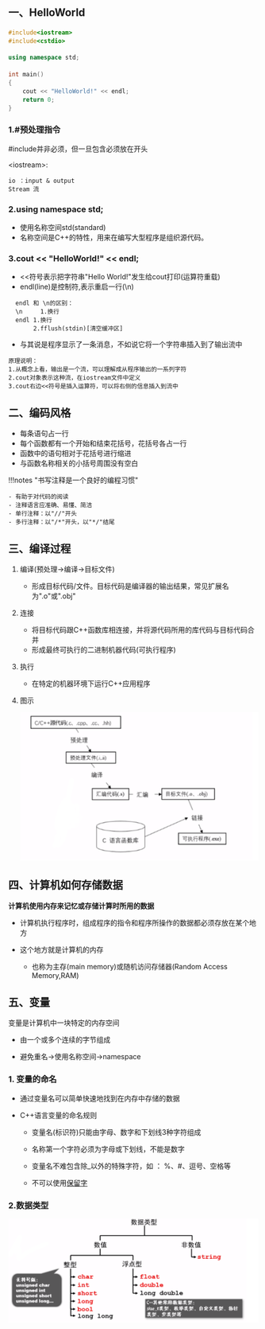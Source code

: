 
## 一、HelloWorld

```c++
#include<iostream>
#include<cstdio>

using namespace std;

int main()
{
	cout << "HelloWorld!" << endl;
	return 0;
}
```

### 1.#预处理指令

\#include并非必须，但一旦包含必须放在开头

\<iostream\>:
```text
io ：input & output
Stream 流
```

### 2.using namespace std;

- 使用名称空间std(standard)
- 名称空间是C++的特性，用来在编写大型程序是组织源代码。

### 3.cout << "HelloWorld!" << endl;

- <<符号表示把字符串"Hello World!"发生给cout打印(运算符重载)
- endl(line)是控制符,表示重启一行(\n)

```text
  endl 和 \n的区别：
  \n     1.换行
  endl 1.换行
  	   2.fflush(stdin)[清空缓冲区]
```

- 与其说是程序显示了一条消息，不如说它将一个字符串插入到了输出流中

```
原理说明：
1.从概念上看，输出是一个流，可以理解成从程序输出的一系列字符
2.cout对象表示这种流，在iostream文件中定义
3.cout右边<<符号是插入运算符，可以将右侧的信息插入到流中
```

## 二、编码风格

- 每条语句占一行
- 每个函数都有一个开始和结束花括号，花括号各占一行
- 函数中的语句相对于花括号进行缩进
- 与函数名称相关的小括号周围没有空白

!!!notes  "书写注释是一个良好的编程习惯"
    
    - 有助于对代码的阅读
    - 注释语言应准确、易懂、简洁
    - 单行注释：以"//"开头
    - 多行注释：以"/*"开头，以"*/"结尾
    
## 三、编译过程

1. 编译(预处理->编译->目标文件)
    
    - 形成目标代码/文件。目标代码是编译器的输出结果，常见扩展名为".o"或".obj"

2. 连接
    
    - 将目标代码跟C++函数库相连接，并将源代码所用的库代码与目标代码合并
    - 形成最终可执行的二进制机器代码(可执行程序)

3. 执行

    - 在特定的机器环境下运行C++应用程序
 
4. 图示

    ![imag](https://raw.githubusercontent.com/Alikas0/files/master/img/20190730132639.png)


## 四、计算机如何存储数据

**计算机使用内存来记忆或存储计算时所用的数据**
    
   - 计算机执行程序时，组成程序的指令和程序所操作的数据都必须存放在某个地方
    
   - 这个地方就是计算机的内存
   
     - 也称为主存(main memory)或随机访问存储器(Random Access Memory,RAM)

## 五、变量

变量是计算机中一块特定的内存空间

- 由一个或多个连续的字节组成

- 避免重名->使用名称空间->namespace

### 1. 变量的命名

- 通过变量名可以简单快速地找到在内存中存储的数据

- C++语言变量的命名规则

    - 变量名(标识符)只能由字母、数字和下划线3种字符组成
    
    - 名称第一个字符必须为字母或下划线，不能是数字
    
    - 变量名不难包含除_以外的特殊字符，如 ： %、#、逗号、空格等
    
    - 不可以使用[保留字](./keywords.md)

### 2.数据类型

![](https://raw.githubusercontent.com/Alikas0/files/master/img/20190730143642.png)
